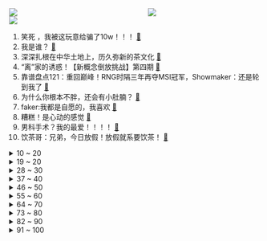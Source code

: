 <div >
	<a style="float:left;width:55%;" href = "https://github.com/anuraghazra/github-readme-stats">
	 <img src = "https://github-readme-stats.vercel.app/api?username=iuuuuuaena&theme=buefy&show_icons=true"/>
	</a>
	<a  style="float:right;width:45%" href = "https://github.com/anuraghazra/github-readme-stats">
	 <img  src="https://github-readme-stats.vercel.app/api/top-langs/?username=anuraghazra&layout=compact"/>
	</a>
	</div>

[![](https://img.shields.io/badge/jxd-@jxdgogogo.xyz-yellowgreen.svg)](https://www.jxdgogogo.xyz)<br>
1. 笑死 ，我被这玩意给骗了10w！！！ [:link:](//www.bilibili.com/video/BV1E54y1V7Rs) <br>
2. 我是谁？ [:link:](//www.bilibili.com/video/BV1f54y1V7FR) <br>
3. 深深扎根在中华土地上，历久弥新的茶文化 [:link:](//www.bilibili.com/video/BV1P64y1o7RZ) <br>
4. “离”家的诱惑！【新概念倒放挑战】第四期 [:link:](//www.bilibili.com/video/BV1qg41137Ea) <br>
5. 靠谱盘点121：重回巅峰！RNG时隔三年再夺MSI冠军，Showmaker：还是轮到我了 [:link:](//www.bilibili.com/video/BV1p5411g7Bs) <br>
6. 为什么你根本不胖，还会有小肚腩？ [:link:](//www.bilibili.com/video/BV1hh411Y7uR) <br>
7. faker:我都是自愿的，我喜欢 [:link:](//www.bilibili.com/video/BV13K4y1V78r) <br>
8. 糟糕！是心动的感觉 [:link:](//www.bilibili.com/video/BV11A411g7Px) <br>
9. 男科手术？我的最爱！！！！ [:link:](//www.bilibili.com/video/BV1iB4y1u7yv) <br>
10. 饮茶哥：兄弟，今日放假！放假就系要饮茶！ [:link:](//www.bilibili.com/video/BV1j64y1o7QZ) <br>
<details>
<summary>10 ~ 20</summary>

11. 【黑胶】周杰伦《七里香》超级王炸神曲！永远的七里香！ [:link:](//www.bilibili.com/video/BV13A41137ns) <br>
12. 有挂！ [:link:](//www.bilibili.com/video/BV14K4y1R7e7) <br>
13. 《 你 好，穿 山 甲 》 [:link:](//www.bilibili.com/video/BV17Q4y1d75R) <br>
14. 【全网第一】我破解了灵笼的上古文字-发现惊天大秘密 [:link:](//www.bilibili.com/video/BV1PQ4y1d788) <br>
15. 世界缅怀！外国小伙拼千块魔方画像纪念袁老【魔方先生 Mr.puzzle】 [:link:](//www.bilibili.com/video/BV1654y1V76f) <br>
16. 《壳》 [:link:](//www.bilibili.com/video/BV1bg41137fb) <br>
17. 啊 哈 哈 哈 哈 ！ ！ ！ [:link:](//www.bilibili.com/video/BV1Y5411g7G9) <br>
18. 利路修和景甜组CP？我从来没见过这么甜的拉郎配！（我太难了） [:link:](//www.bilibili.com/video/BV1Cg41137v7) <br>
19. 【时代少年团】分娩阵痛体验vlog [:link:](//www.bilibili.com/video/BV1qo4y117MU) <br>
</details>
<details>
<summary>19 ~ 20</summary>

20. 工作室终于弄完了 [:link:](//www.bilibili.com/video/BV1vU4y1L75f) <br>
21. 《原神》1.6版本PV：「盛夏！海岛？大冒险！」 [:link:](//www.bilibili.com/video/BV15v411V7ib) <br>
22. “❤️𝓑𝓪𝓫𝔂 𝓘 𝓬𝓸𝓶𝓮 𝓫𝓪𝓬𝓴 𝓯𝓸𝓻 𝔂𝓸𝓾❤️” [:link:](//www.bilibili.com/video/BV1Th411i7ZJ) <br>
23. 一 个 傻 子 想 要 被 坑 ！！！ [:link:](//www.bilibili.com/video/BV1LV41177ry) <br>
24. 手柄有后坐 打枪更快乐 [:link:](//www.bilibili.com/video/BV11A411g7na) <br>
25. 必胜客158自助餐，4份牛排一份榴莲披萨，还有点零食，应该吃回本了 [:link:](//www.bilibili.com/video/BV1bK4y1R7tH) <br>
26. 【亮记生物鉴定】中国农大试验田里的各种露天植物，华北家庭种花可以参考 [:link:](//www.bilibili.com/video/BV1Gy4y1377o) <br>
27. 国内首个全息投影红绿灯？这可真的是绝了【阅片无数Ⅱ 04】 [:link:](//www.bilibili.com/video/BV1B64y1o7XK) <br>
28. 《高能软泥怪》2021MSI决赛阶段：目标是，冠军！ [:link:](//www.bilibili.com/video/BV1Y44y1z7YX) <br>
</details>
<details>
<summary>28 ~ 30</summary>

29. 被人砸坏了脑袋，46岁大哥出门被骂像“丧尸”：那我也得出来挣钱 [:link:](//www.bilibili.com/video/BV1ih411Y7KD) <br>
30. LOL人类最后的折磨！传说的4000年拷打王！【有点骚东西】 [:link:](//www.bilibili.com/video/BV1w5411M73X) <br>
31. 你绝对猜不到我从粉丝给的这张照片中发现了什么？【网络迷踪7】 [:link:](//www.bilibili.com/video/BV1Fv411V7cQ) <br>
32. 头号饮家!【茶系我知己】 [:link:](//www.bilibili.com/video/BV1J5411g7nt) <br>
33. 最 强 卧 底 王 ！！ [:link:](//www.bilibili.com/video/BV1qo4y117t5) <br>
34. “哦我说错了…”发现自己说错后，赵立坚反应好可爱，之后在线诠释“用机智化解尴尬”。 [:link:](//www.bilibili.com/video/BV1zf4y1h7uY) <br>
35. 再不科普，袁隆平的贡献就被黑的…只剩一篇论文了 [:link:](//www.bilibili.com/video/BV15q4y1j7Yu) <br>
36. 这个沙雕短片看完笑了我三天！！！ [:link:](//www.bilibili.com/video/BV1PV41177jV) <br>
37. 大家好，我是日本演员赤楚卫二，正式开设B站账号了！ [:link:](//www.bilibili.com/video/BV1w64y1k7um) <br>
</details>
<details>
<summary>37 ~ 40</summary>

38. 客服：听懂了，但没完全懂 [:link:](//www.bilibili.com/video/BV1gQ4y1d72X) <br>
39. 这些水果你吃过吗，帅小伙买来一堆奇葩水果，没想到还有不能吃的 [:link:](//www.bilibili.com/video/BV1do4y117Nc) <br>
40. 【危机合约#5】全网首杀 危机等级31 愿我的弹雨能熄灭你们的痛苦 [:link:](//www.bilibili.com/video/BV1v44y1z7gv) <br>
41. 明明我只想对老弟好一点 [:link:](//www.bilibili.com/video/BV1964y1r7s3) <br>
42. 【误解向】在下五条悟，有何贵干？ [:link:](//www.bilibili.com/video/BV1QQ4y1R78b) <br>
43. b站最全专业选择指南！61专业100嘉宾2个月爆肝硬核之作！第1期：历史国际关系政治社会心理英文小语种中文 [:link:](//www.bilibili.com/video/BV15b4y1Z7r6) <br>
44. 【JalexRosa】我用VFX(视觉特效)把自己变装成了宿傩! [:link:](//www.bilibili.com/video/BV1qK4y1G7JC) <br>
45. 全程飙粤语：饮茶哥想到中国大陆玩，去哪里求推荐！ [:link:](//www.bilibili.com/video/BV1JA41137a2) <br>
46. 中美俄征兵广告一对比，评论区亮了 [:link:](//www.bilibili.com/video/BV19Q4y1R7vX) <br>
</details>
<details>
<summary>46 ~ 50</summary>

47. 【罗翔&马皑】刑罚可以改造人性吗？什么是恶意年龄补足制度？ [:link:](//www.bilibili.com/video/BV1tU4y1L7gr) <br>
48. 是谁在辱骂袁隆平？又是谁在为袁隆平的死欢呼？ [:link:](//www.bilibili.com/video/BV1Hv411V7KJ) <br>
49. 【戴建业】“他年禾下可乘凉”我被B站同学写的悼词打动了 [:link:](//www.bilibili.com/video/BV1aK4y1R73s) <br>
50. BILIBILI MACRO LINK 2021 宣传PV [:link:](//www.bilibili.com/video/BV19v411G71T) <br>
51. 他变秃了，也变强了！中年男人的逆袭，一季比一季惊艳《绝命毒师》第二季1-5 [:link:](//www.bilibili.com/video/BV1GB4y1u7QL) <br>
52. 【内鬼对线】教室玩电脑还被同学挤网速!?? [:link:](//www.bilibili.com/video/BV14h411Y7kN) <br>
53. 徐大虾勇斗鲨鱼 [:link:](//www.bilibili.com/video/BV1dv411G7iq) <br>
54. 没事别学人抽烟，除非你是康斯坦丁 [:link:](//www.bilibili.com/video/BV1eQ4y1R7QT) <br>
55. 号称全球最有趣的迷宫难题，祖师爷原来长这样？ [:link:](//www.bilibili.com/video/BV1eB4y1u7bU) <br>
</details>
<details>
<summary>55 ~ 60</summary>

56. 比腿还粗还长的巨无霸生蚝，用独家秘制蒜蓉酱烤，吃一个就饱了 [:link:](//www.bilibili.com/video/BV1ro4y117YP) <br>
57. 进击！神秘宾馆墙背后的秘密！ [:link:](//www.bilibili.com/video/BV1zg411377g) <br>
58. 花20万日元买一把可变形的Dominator是怎样的体验？哥：你敢再弄坏试试！ [:link:](//www.bilibili.com/video/BV1wQ4y1d7hc) <br>
59. 《 当代网络媒体现状 》！！！ [:link:](//www.bilibili.com/video/BV16K4y1G7D5) <br>
60. 妹妹，有点上头啊！Bunny ❤ [:link:](//www.bilibili.com/video/BV1Dy4y1g7EU) <br>
61. 为了把握舞伴，我现在只想搞 W ! [:link:](//www.bilibili.com/video/BV11o4y117en) <br>
62. Start：猛男Dash!! ★JK猛男高考应援舞 [:link:](//www.bilibili.com/video/BV1Df4y1h7gX) <br>
63. 1分钟get低调朋友圈官宣照，超甜来袭！ [:link:](//www.bilibili.com/video/BV1D54y1V7V4) <br>
64. 【逗鱼时刻】第303期 让我们一起快乐转转转 [:link:](//www.bilibili.com/video/BV1vU4y1L7hi) <br>
</details>
<details>
<summary>64 ~ 70</summary>

65. “我什么都会一点” [:link:](//www.bilibili.com/video/BV1z54y1V7Q1) <br>
66. 20年前首款评分超越生化危机的恐怖游戏？ [:link:](//www.bilibili.com/video/BV1PV41177Gb) <br>
67. 这才是柯南里最弱智的一集 【第一集】 [:link:](//www.bilibili.com/video/BV1KK4y1R7qB) <br>
68. 【电竞星快报】RNG可能偶尔“开挂”，但绝对永不言弃！（第三季19期） [:link:](//www.bilibili.com/video/BV1NK4y1R7mn) <br>
69. 好家伙！房门焊死！跟高伤害足！畅享丝滑的踩点混剪盛宴！ [:link:](//www.bilibili.com/video/BV1sV41177xy) <br>
70. 死宅以前交朋友vs现在交朋友 [:link:](//www.bilibili.com/video/BV11o4y11723) <br>
71. WiFi慢多半是被蹭网了 [:link:](//www.bilibili.com/video/BV1Q44y1r782) <br>
72. 拒绝我可是要负责的哦❤️On the Ground【青鸢】 [:link:](//www.bilibili.com/video/BV1SQ4y1R7wy) <br>
73. 美国人挑战高考数学！大学学霸表示从来没见过！？ [:link:](//www.bilibili.com/video/BV1uB4y1u7db) <br>
</details>
<details>
<summary>73 ~ 80</summary>

74. 【明日方舟】乌萨斯-战争之影 [:link:](//www.bilibili.com/video/BV1uK4y1X7mx) <br>
75. 全程卖肉都拯救不了的烂片，看完直呼好家伙！高能吐槽国产网大《巨鲨之夺命鲨滩》 [:link:](//www.bilibili.com/video/BV19A411g7Gq) <br>
76. 中国56个民族服饰，太美了吧！厉害了我的国！ [:link:](//www.bilibili.com/video/BV1C44y1r7FU) <br>
77. 【起风了】周深版，有风的地方你依然在吧！ [:link:](//www.bilibili.com/video/BV1QU4y1L7Kf) <br>
78. 凌晨3点的东莞街头，这些陌生人为什么不回家？ [:link:](//www.bilibili.com/video/BV1t44y1z7QV) <br>
79. 五 等 分 的 新 娘 [:link:](//www.bilibili.com/video/BV1844y1z7GX) <br>
80. AirTag到底有多危险【值不值得买 番外篇】 [:link:](//www.bilibili.com/video/BV1H64y1k7Cg) <br>
81. 高位截瘫 用嘴玩英雄联盟 竟然MVP！！！ [:link:](//www.bilibili.com/video/BV1Gq4y1j77b) <br>
82. 【中韩情侣】和跨国初恋女友的第一次正式约会！我要给你们退钱！ [:link:](//www.bilibili.com/video/BV1R44y1r7Nx) <br>
</details>
<details>
<summary>82 ~ 90</summary>

83. 马王堆里的虫子、皇上的貂儿、淡水海马...国家动物标本资源库藏品大公开！ [:link:](//www.bilibili.com/video/BV1m54y1V7gp) <br>
84. 九种语言版《大鱼》：原来你生来就属于天际... [:link:](//www.bilibili.com/video/BV1KK4y1R7su) <br>
85. 想家了 在英国花1800元去米其林餐厅吃顿烤鸭 [:link:](//www.bilibili.com/video/BV1c64y1o76i) <br>
86. 斗鱼偷着把直播间封面换了，大司马发现后十分羞涩，这下全网都知道主播是肌肉男了 [:link:](//www.bilibili.com/video/BV13B4y1u7ui) <br>
87. 变异！海绵宝宝登陆日本！ [:link:](//www.bilibili.com/video/BV1P44y1k7bh) <br>
88. 《Hopeful Dreamer》个人MV 正式版 [:link:](//www.bilibili.com/video/BV1V64y1k7TA) <br>
89. 这才是顶级奄仔蟹，性价比极高味道堪比黄油蟹！ [:link:](//www.bilibili.com/video/BV1w44y1k7pM) <br>
90. “什么？你觉得650块够吃一天？” [:link:](//www.bilibili.com/video/BV1TV41177ZD) <br>
91. ✿ 我不想做作业了！！！ [:link:](//www.bilibili.com/video/BV1Eb4y1Z7ra) <br>
</details>
<details>
<summary>91 ~ 100</summary>

92. 三个病娇一台修罗场！！ [:link:](//www.bilibili.com/video/BV1pK4y1V7Nb) <br>
93. 【手游史】世界上第一家JAVA手游开发商和他们的《艾诺迪亚》系列 [:link:](//www.bilibili.com/video/BV1qN411Z7Rx) <br>
94. 【明日方舟】凯尔希的300w信赖触摸 [:link:](//www.bilibili.com/video/BV1qU4y1L7dE) <br>
95. ⚠️⚡狐 大 侠⚡⚠️ [:link:](//www.bilibili.com/video/BV15K4y1R7Kd) <br>
96. 造神？美国告诉你：你根本没资格质疑袁隆平！ [:link:](//www.bilibili.com/video/BV1CQ4y1R7CG) <br>
97. 普通人在家减肚子，变化有多离谱？【附操作】 [:link:](//www.bilibili.com/video/BV1TK4y1V7Wu) <br>
98. 流量明星：这不可能，这绝对不可能！ [:link:](//www.bilibili.com/video/BV1ao4y117Uy) <br>
99. 【英雄联盟】源计划CG：捍卫或是灭亡... [:link:](//www.bilibili.com/video/BV1J54y1V7Cs) <br>
100. 1W日元跟日本娃娃机店员PK究竟谁更强？赌上尊严的对决！ [:link:](//www.bilibili.com/video/BV16o4y117uJ) <br>
</details>
